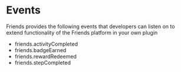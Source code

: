 # Events

Friends provides the following events that developers can listen on
to extend functionality of the Friends platform in your own plugin

* friends.activityCompleted
* friends.badgeEarned
* friends.rewardRedeemed
* friends.stepCompleted
